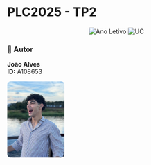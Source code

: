 # PLC2025 - TP2

<div align="center">

![Ano Letivo](https://img.shields.io/badge/Ano%20Letivo-2025-green)
![UC](https://img.shields.io/badge/UC-PLC-orange)

</div>

### 👤 Autor

<div align="left">

**João Alves**  
**ID:** A108653

<img src="../me.jpg" width="132" height="176" alt="Foto de João Alves" style="border-radius: 8px;">

</div>

